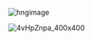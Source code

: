 
![hngimage](https://user-images.githubusercontent.com/71043080/130224436-30577589-ff10-4735-ac8a-28ff8e7e6326.JPG)



![4vHpZnpa_400x400](https://user-images.githubusercontent.com/71043080/130230332-cbac318d-464f-40ac-98c7-f8b2696cff3a.jpg)
